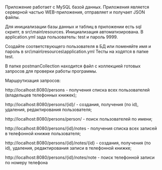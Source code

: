 

Приложение работает с MySQL базой данных. Приложения является серверной частью WEB-приложения, отправляет и получает JSON файлы.

Для инициализации базы данных и таблиц в приложении есть sql скрипт, в src\main\resources. Инициализация автоматизирована.
В application.yml зада пользователь: test и пароль 9999.  

Создайте соответствующего пользователя в БД или поменяйте имя и пароль в src\main\resources\application.yml
Тесты на ходятся в папке test.

В папке postmanCollection находится файл с коллекцией готовых запросов для проверки работы программы.

Маршрутизация запросов:

http://localhost:8080/persons - получения списка всех пользователей (владельцев телефонных книжек);

http://localhost:8080/persons/{id}/ - создания, получения (по id), удаления, редактирования пользователя;

http://localhost:8080/persons/person/ - поиск пользователей по имени;

http://localhost:8080/persons/{id}/notes - получения списка всех записей в телефонной книжке пользователя;

http://localhost:8080/persons/{id}/notes/{id} - создания, получения (по id), удаления, редактирования записи в телефонной книжке;

http://localhost:8080/persons/{id}/notes/note - поиск телефонной записи по номеру телефона
